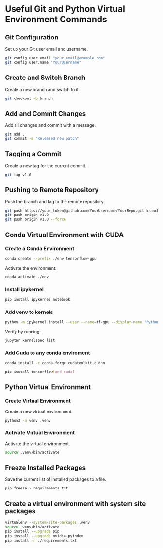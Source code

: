 
# Useful Git and Python Virtual Environment Commands

## Git Configuration
Set up your Git user email and username.
```bash
git config user.email "your.email@example.com"
git config user.name "YourUsername"
```

## Create and Switch Branch
Create a new branch and switch to it.
```bash
git checkout -b branch
```

## Add and Commit Changes
Add all changes and commit with a message.
```bash
git add .
git commit -m "Released new patch"
```

## Tagging a Commit
Create a new tag for the current commit.
```bash
git tag v1.0
```

## Pushing to Remote Repository
Push the branch and tag to the remote repository.
```bash
git push https://your_token@github.com/YourUsername/YourRepo.git branch
git push origin v1.0
git push origin v1.0 --force
```

## Conda Virtual Environment with CUDA

### Create a Conda Environment

```bash
conda create --prefix ./env tensorflow-gpu
```

Activate the environment:

```bash
conda activate ./env
```

### Install ipykernel

```bash
pip install ipykernel notebook
```

### Add venv to kernels

```bash
python -m ipykernel install --user --name=tf-gpu --display-name "Python (tf-gpu)"
```

Verify by running:
```bash
jupyter kernelspec list
```

### Add Cuda to any conda enviroment
```bash
conda install -c conda-forge cudatoolkit cudnn
```

```bash
pip install tensorflow[and-cuda]
```

## Python Virtual Environment

### Create Virtual Environment
Create a new virtual environment.
```bash
python3 -m venv .venv
```

### Activate Virtual Environment
Activate the virtual environment.
```bash
source .venv/bin/activate
```

## Freeze Installed Packages
Save the current list of installed packages to a file.
```bash
pip freeze > requirements.txt
```

## Create a virtual environment with system site packages
```bash
virtualenv --system-site-packages .venv
source .venv/bin/activate
pip install --upgrade pip
pip install --upgrade nvidia-pyindex
pip install -r ./requirements.txt
```
